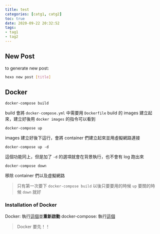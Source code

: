 ```yaml
---
title: test
categories: [catg1, catg2]
toc: true
date: 2020-09-22 20:32:52
tags:
- tag1
- tag2
---
```


## New Post

to generate new post:

```bash
hexo new post [title]
```

<!-- more -->

## Docker

```
docker-compose build
```
build 會將 `docker-compose.yml` 中需要用 `Dockerfile` build 的 images 建立起來，建立好後用 `docker images` 的指令可以看到

```
docker-compose up
```
images 建立好後下這行，會將 container 們建立起來並用虛擬網路連接

```
docker-compose up -d
```
這個功能同上，但是加了 `-d` 的選項就會在背景執行，也不會有 log 跑出來

```
docker-compose down
```
移除 container 們以及虛擬網路

> 只有第一次要下 `docker-compose build`
> 以後只要要用的時候 `up` 要關的時候 `down` 就好

### Installation of Docker

Docker: 執行[這個](https://github.com/tracyliu1220/Config/blob/master/apps/docker.sh)並**重新啟動**
docker-compose: 執行[這個](https://github.com/tracyliu1220/Config/blob/master/apps/docker-compose.sh)

> Docker 要先！！
